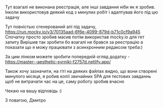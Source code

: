 Тут взагалі не виконана реєстрація, але інші завдання ніби як я зробив.
Інколи використовув деякий код з минулих робіт і адаптував його під цю задачу

Тут повністью сгенерований апі під задачу, https://run.mocky.io/v3/70135aad-6f6e-4099-879d-b71c0cf9a945
Спочатку просто зробив масив потім використав mocky.io для гет запиту
Вирішив так зробити бо взагалі не брався за реєстрацію а показати що я можу працювати з асинхронним редаксом треба:)

За цим лінком можете зробити попередній огляд додатку - https://master--aesthetic-syrniki-f2757d.netlify.app/

Також хочу зазначити, на гіті на деяких файлах видно, що вони створені минулого місяця,
я робив копії звичайних SPA для тестових завданнь щоб не витрачати час на це, саму роботу зробив вчасно

Чекаю на вашу відповідь :)

З повагою, Дмитро
